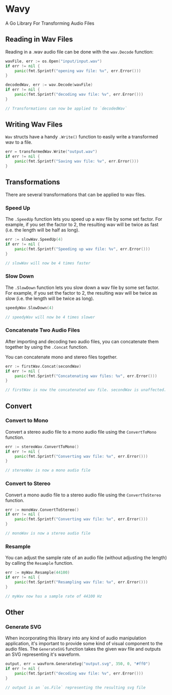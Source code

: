 # Wavy

A Go Library For Transforming Audio Files

## Reading in Wav Files

Reading in a .wav audio file can be done with the `wav.Decode` function:

```go
wavFile, err := os.Open("input/input.wav")
if err != nil {
    panic(fmt.Sprintf("opening wav file: %v", err.Error()))
}

decodedWav, err := wav.Decode(wavFile)
if err != nil {
    panic(fmt.Sprintf("decoding wav file: %v", err.Error()))
}

// Transformations can now be applied to `decodedWav`
```

## Writing Wav Files

`Wav` structs have a handy `.Write()` function to easily write a transformed
wav to a file.

```go
err = transformedWav.Write("output.wav")
if err != nil {
    panic(fmt.Sprintf("Saving wav file: %v", err.Error()))
}
```

## Transformations

There are several transformations that can be applied to wav files.

### Speed Up

The `.SpeedUp` function lets you speed up a wav file by some set factor.
For example, if you set the factor to 2, the resulting wav will be twice
as fast (i.e. the length will be half as long).

```go
err := slowWav.SpeedUp(4)
if err != nil {
    panic(fmt.Sprintf("Speeding up wav file: %v", err.Error()))
}

// slowWav will now be 4 times faster
```

### Slow Down

The `.SlowDown` function lets you slow down a wav file by some set factor.
For example, if you set the factor to 2, the resulting wav will be twice
as slow (i.e. the length will be twice as long).

```go
speedyWav.SlowDown(4)

// speedyWav will now be 4 times slower
```

### Concatenate Two Audio Files

After importing and decoding two audio files, you can concatenate them together
by using the `.Concat` function.

You can concatenate mono and stereo files together.

```go
err := firstWav.Concat(secondWav)
if err != nil {
    panic(fmt.Sprintf("Concatenating wav files: %v", err.Error()))
}

// firstWav is now the concatenated wav file. secondWav is unaffected.
```

## Convert

### Convert to Mono

Convert a stereo audio file to a mono audio file using the `ConvertToMono` function.

```go
err := stereoWav.ConvertToMono()
if err != nil {
    panic(fmt.Sprintf("Converting wav file: %v", err.Error()))
}

// stereoWav is now a mono audio file
```

### Convert to Stereo

Convert a mono audio file to a stereo audio file using the `ConvertToStereo` function.

```go
err := monoWav.ConvertToStereo()
if err != nil {
    panic(fmt.Sprintf("Converting wav file: %v", err.Error()))
}

// monoWav is now a stereo audio file
```

### Resample

You can adjust the sample rate of an audio file (without adjusting the length) by calling
the `Resample` function.

```go
err := myWav.Resample(44100)
if err != nil {
    panic(fmt.Sprintf("Resampling wav file: %v", err.Error()))
}

// myWav now has a sample rate of 44100 Hz
```

## Other

### Generate SVG

When incorporating this library into any kind of audio manipulation application,
it's important to provide some kind of visual component to the audio files. The
`GenerateSVG` function takes the given wav file and outputs an SVG representing
it's waveform.

```go
output, err = wavForm.GenerateSvg("output.svg", 350, 0, "#ff0")
if err != nil {
    panic(fmt.Sprintf("decoding wav file: %v", err.Error()))
}

// output is an `os.File` representing the resulting svg file
```
